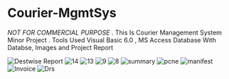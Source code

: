 # Courier-MgmtSys

*NOT FOR COMMERCIAL PURPOSE* .
This Is Courier Management System Minor Project . 
Tools Used Visual Basic 6.0  , MS Access Database 
With Databse, Images and Project Report 


![Destwise Report](https://github.com/arihantjain-aj/Courier-MgmtSys/assets/121403074/15226fc5-f1ed-43e2-a23b-c8fd64bae153)
![14](https://github.com/arihantjain-aj/Courier-MgmtSys/assets/121403074/bb17205b-c54b-443a-854a-8864cfd57533)
![13](https://github.com/arihantjain-aj/Courier-MgmtSys/assets/121403074/8f87abd0-54d1-4e1b-9b95-c1456ff119bf)
![9](https://github.com/arihantjain-aj/Courier-MgmtSys/assets/121403074/730d1ee6-cf70-47e8-8cfe-fa185ab52cb7)
![8](https://github.com/arihantjain-aj/Courier-MgmtSys/assets/121403074/00c3c4e8-c924-4460-a8af-5b11cc202852)
![summary](https://github.com/arihantjain-aj/Courier-MgmtSys/assets/121403074/77be32fb-45bf-4931-9cbe-93ce49a2eb49)
![pcne](https://github.com/arihantjain-aj/Courier-MgmtSys/assets/121403074/54ab26b9-43be-4e3c-8b31-e2b124a8980e)
![manifest](https://github.com/arihantjain-aj/Courier-MgmtSys/assets/121403074/c98a63c9-3b34-4ded-9ee6-982ddbbeb6e5)
![Invoice](https://github.com/arihantjain-aj/Courier-MgmtSys/assets/121403074/8e37fb20-380d-4907-8510-08af559b09c2)
![Drs](https://github.com/arihantjain-aj/Courier-MgmtSys/assets/121403074/79d3c5ef-4ddb-44a1-ae51-2401a5f877cd)
